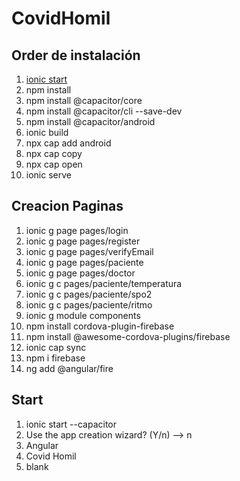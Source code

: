 # CovidHomil

## Order de instalación

1. [ionic start](##Start)
2. npm install
3. npm install @capacitor/core
4. npm install @capacitor/cli --save-dev
5. npm install @capacitor/android
6. ionic build
7. npx cap add android
8. npx cap copy
9. npx cap open
10. ionic serve

## Creacion Paginas

1. ionic g page pages/login
2. ionic g page pages/register
3. ionic g page pages/verifyEmail
4. ionic g page pages/paciente
5. ionic g page pages/doctor
6. ionic g c pages/paciente/temperatura
7. ionic g c pages/paciente/spo2
8. ionic g c pages/paciente/ritmo
9. ionic g module components
10. npm install cordova-plugin-firebase
11. npm install @awesome-cordova-plugins/firebase
12. ionic cap sync
13. npm i firebase
14. ng add @angular/fire

## Start

1. ionic start --capacitor
2. Use the app creation wizard? (Y/n) --> n
3. Angular
4. Covid Homil
5. blank
